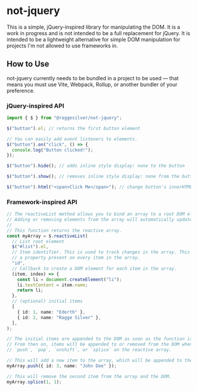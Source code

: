 # not-jquery

This is a simple, jQuery-inspired library for manipulating the DOM. It is a work
in progress and is not intended to be a full replacement for jQuery. It is
intended to be a lightweight alternative for simple DOM manipulation for
projects I'm not allowed to use frameworks in.

## How to Use

not-jquery currently needs to be bundled in a project to be used — that means
you must use Vite, Webpack, Rollup, or another bundler of your preference.

### jQuery-inspired API

```ts
import { $ } from "@raggesilver/not-jquery";

$("button").el; // returns the first button element

// You can easily add event listeners to elements.
$("button").on("click", () => {
  console.log("Button clicked!");
});

$("button").hide(); // adds inline style display: none to the button

$("button").show(); // removes inline style display: none from the button

$("button").html("<span>Click Me</span>"); // change button's innerHTML
```

### Framework-inspired API

```ts
// The reactiveList method allows you to bind an array to a root DOM element.
// Adding or removing elements from the array will automatically update the DOM.
//
// This function returns the reactive array.
const myArray = $.reactiveList(
  // List root element
  $("#list").el,
  // Item identifier. This is used to track changes in the array. This must be
  // a property present on every item in the array.
  "id",
  // Callback to create a DOM element for each item in the array.
  (item, index) => {
    const li = document.createElement("li");
    li.textContent = item.name;
    return li;
  },
  // (optional) initial items
  [
    { id: 1, name: "Ederth" },
    { id: 2, name: "Ragge Silver" },
  ],
);

// The initial items are appended to the DOM as soon as the function is called.
// From then on, items will be appended to or removed from the DOM when you call
// `push`, `pop`, `unshift`, or `splice` on the reactive array.

// This will add a new item to the array, which will be appended to the DOM.
myArray.push({ id: 3, name: "John Doe" });

// This will remove the second item from the array and the DOM.
myArray.splice(1, 1);
```
